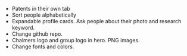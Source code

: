 - Patents in their own tab
- Sort people alphabetically
- Expandable profile cards. Ask people about their photo and research keyword.
- Change github repo.
- Chalmers logo and group logo in hero. PNG images.
- Change fonts and colors.
